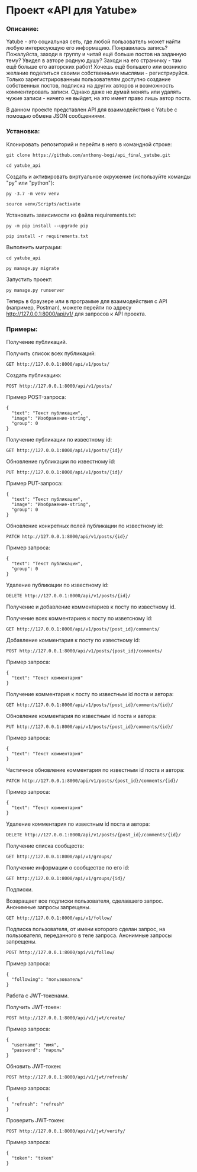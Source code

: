 # Проект «API для Yatube»

### Описание:

Yatube - это социальная сеть, где любой пользователь может найти любую интересующую его информацию. Понравилась запись? Пожалуйста, заходи в группу и читай ещё больше постов на заданную тему? Увидел в авторе родную душу? Заходи на его страничку - там ещё больше его авторских работ! Хочешь ещё большего или возникло желание поделиться своими собственными мыслями - регистрируйся. Только зарегистрированным пользователям доступно создание собственных постов, подписка на других авторов и возможность комментировать записи. Однако даже не думай менять или удалять чужие записи - ничего не выйдет, на это имеет право лишь автор поста.

В данном проекте представлен API для взаимодействия с Yatube с помощью обмена JSON сообщениями.

### Установка:

Клонировать репозиторий и перейти в него в командной строке:

```
git clone https://github.com/anthony-bogi/api_final_yatube.git
```

```
cd yatube_api
```

Cоздать и активировать виртуальное окружение (используйте команды "py" или "python"):

```
py -3.7 -m venv venv
```

```
source venv/Scripts/activate
```

Установить зависимости из файла requirements.txt:

```
py -m pip install --upgrade pip
```

```
pip install -r requirements.txt
```

Выполнить миграции:

```
cd yatube_api
```

```
py manage.py migrate
```

Запустить проект:

```
py manage.py runserver
```

Теперь в браузере или в программе для взаимодействия с API (например, Postman), можете перейти по адресу http://127.0.0.1:8000/api/v1/ для запросов к API проекта.

### Примеры:

Получение публикаций.

Получить список всех публикаций:
```
GET http://127.0.0.1:8000/api/v1/posts/
```

Создать публикацию:
```
POST http://127.0.0.1:8000/api/v1/posts/
```
Пример POST-запроса:
```
{
  "text": "Текст публикации",
  "image": "Изображение-string",
  "group": 0
}
```

Получение публикации по известному id:
```
GET http://127.0.0.1:8000/api/v1/posts/{id}/
```

Обновление публикации по известному id:
```
PUT http://127.0.0.1:8000/api/v1/posts/{id}/
```
Пример PUT-запроса:
```
{
  "text": "Текст публикации",
  "image": "Изображение-string",
  "group": 0
}
```

Обновление конкретных полей публикации по известному id:
```
PATCH http://127.0.0.1:8000/api/v1/posts/{id}/
```
Пример запроса:
```
{
  "text": "Текст публикации",
  "group": 0
}
```

Удаление публикации по известному id:
```
DELETE http://127.0.0.1:8000/api/v1/posts/{id}/
```

Получение и добавление комментариев к посту по известному id.

Получение всех комментариев к посту по изветсному id:
```
GET http://127.0.0.1:8000/api/v1/posts/{post_id}/comments/
```

Добавление комментария к посту по известному id:
```
POST http://127.0.0.1:8000/api/v1/posts/{post_id}/comments/
```
Пример запроса:
```
{
  "text": "Текст комментария"
}
```

Получение комментария к посту по известным id поста и автора:
```
GET http://127.0.0.1:8000/api/v1/posts/{post_id}/comments/{id}/
```

Обновление комментария по известным id поста и автора:
```
PUT http://127.0.0.1:8000/api/v1/posts/{post_id}/comments/{id}/
```
Пример запроса:
```
{
  "text": "Текст комментария"
}
```

Частичное обновление комментария по известным id поста и автора:
```
PATCH http://127.0.0.1:8000/api/v1/posts/{post_id}/comments/{id}/
```
Пример запроса:
```
{
  "text": "Текст комментария"
}
```

Удаление комментария по известным id поста и автора:
```
DELETE http://127.0.0.1:8000/api/v1/posts/{post_id}/comments/{id}/
```

Получение списка сообществ:
```
GET http://127.0.0.1:8000/api/v1/groups/
```

Получение информации о сообществе по его id:
```
GET http://127.0.0.1:8000/api/v1/groups/{id}/
```

Подписки.

Возвращает все подписки пользователя, сделавшего запрос. Анонимные запросы запрещены.
```
GET http://127.0.0.1:8000/api/v1/follow/
```

Подписка пользователя, от имени которого сделан запрос, на пользователя, переданного в теле запроса. Анонимные запросы запрещены.
```
POST http://127.0.0.1:8000/api/v1/follow/
```
Пример запроса:
```
{
  "following": "пользователь"
}
```

Работа с JWT-токенами.

Получить JWT-токен:
```
POST http://127.0.0.1:8000/api/v1/jwt/create/
```
Пример запроса:
```
{
  "username": "имя",
  "password": "пароль"
}
```

Обновить JWT-токен:
```
POST http://127.0.0.1:8000/api/v1/jwt/refresh/
```
Пример запроса:
```
{
  "refresh": "refresh"
}
```

Проверить JWT-токен:
```
POST http://127.0.0.1:8000/api/v1/jwt/verify/
```
Пример запроса:
```
{
  "token": "token"
}
```
